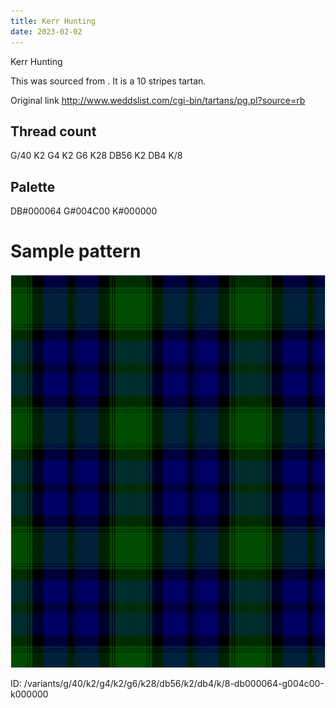 ```yaml
---
title: Kerr Hunting
date: 2023-02-02
---
```

Kerr Hunting

This was sourced from <no value>.  It is a 10 stripes tartan.

Original link http://www.weddslist.com/cgi-bin/tartans/pg.pl?source=rb

## Thread count
G/40 K2 G4 K2 G6 K28 DB56 K2 DB4 K/8

## Palette
DB#000064 G#004C00 K#000000

# Sample pattern

![Tartan detail](tartan.png "G/40 K2 G4 K2 G6 K28 DB56 K2 DB4 K/8 tartan")

ID: /variants/g/40/k2/g4/k2/g6/k28/db56/k2/db4/k/8-db000064-g004c00-k000000